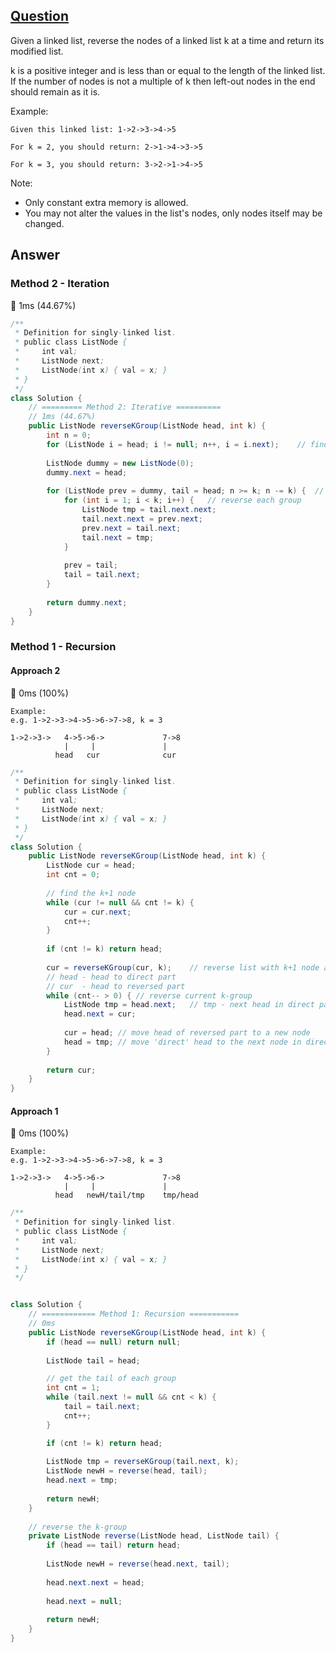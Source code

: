 ## [Question](https://leetcode.com/problems/reverse-nodes-in-k-group/)

Given a linked list, reverse the nodes of a linked list k at a time and return its modified list.

k is a positive integer and is less than or equal to the length of the linked list. If the number of nodes is not a multiple of k then left-out nodes in the end should remain as it is.

Example:
```
Given this linked list: 1->2->3->4->5

For k = 2, you should return: 2->1->4->3->5

For k = 3, you should return: 3->2->1->4->5
```
Note:

- Only constant extra memory is allowed.
- You may not alter the values in the list's nodes, only nodes itself may be changed.

## Answer
### Method 2 - Iteration
:rabbit: 1ms (44.67%)
```java
/**
 * Definition for singly-linked list.
 * public class ListNode {
 *     int val;
 *     ListNode next;
 *     ListNode(int x) { val = x; }
 * }
 */
class Solution {
    // ========= Method 2: Iterative ==========
    // 1ms (44.67%)
    public ListNode reverseKGroup(ListNode head, int k) {
        int n = 0;
        for (ListNode i = head; i != null; n++, i = i.next);    // find total nodes
        
        ListNode dummy = new ListNode(0);
        dummy.next = head;
        
        for (ListNode prev = dummy, tail = head; n >= k; n -= k) {  // connect each group
            for (int i = 1; i < k; i++) {   // reverse each group
                ListNode tmp = tail.next.next;
                tail.next.next = prev.next;
                prev.next = tail.next;
                tail.next = tmp;
            }
            
            prev = tail;
            tail = tail.next;
        }
        
        return dummy.next;
    }
}
```
### Method 1 - Recursion
#### Approach 2
:rocket: 0ms (100%)
```
Example: 
e.g. 1->2->3->4->5->6->7->8, k = 3

1->2->3->   4->5->6->             7->8
            |     |               |
          head   cur              cur
```
```java
/**
 * Definition for singly-linked list.
 * public class ListNode {
 *     int val;
 *     ListNode next;
 *     ListNode(int x) { val = x; }
 * }
 */
class Solution {
    public ListNode reverseKGroup(ListNode head, int k) {
        ListNode cur = head;
        int cnt = 0;
        
        // find the k+1 node
        while (cur != null && cnt != k) {
            cur = cur.next;
            cnt++;
        }
        
        if (cnt != k) return head;
        
        cur = reverseKGroup(cur, k);    // reverse list with k+1 node as head
        // head - head to direct part
        // cur  - head to reversed part
        while (cnt-- > 0) { // reverse current k-group
            ListNode tmp = head.next;   // tmp - next head in direct part
            head.next = cur;
            
            cur = head; // move head of reversed part to a new node
            head = tmp; // move 'direct' head to the next node in direct part
        }
        
        return cur;
    }
}
```
#### Approach 1
:rocket: 0ms (100%)
```
Example: 
e.g. 1->2->3->4->5->6->7->8, k = 3

1->2->3->   4->5->6->             7->8
            |     |               |
          head   newH/tail/tmp    tmp/head
```
```java
/**
 * Definition for singly-linked list.
 * public class ListNode {
 *     int val;
 *     ListNode next;
 *     ListNode(int x) { val = x; }
 * }
 */


class Solution {
    // ============ Method 1: Recursion ===========
    // 0ms 
    public ListNode reverseKGroup(ListNode head, int k) {
        if (head == null) return null;
        
        ListNode tail = head;

        // get the tail of each group
        int cnt = 1;
        while (tail.next != null && cnt < k) {
            tail = tail.next;
            cnt++;
        }

        if (cnt != k) return head;
        
        ListNode tmp = reverseKGroup(tail.next, k);
        ListNode newH = reverse(head, tail);
        head.next = tmp;
        
        return newH;
    }
    
    // reverse the k-group
    private ListNode reverse(ListNode head, ListNode tail) {
        if (head == tail) return head;
        
        ListNode newH = reverse(head.next, tail);
        
        head.next.next = head;
        
        head.next = null;
        
        return newH;
    }
}
```
